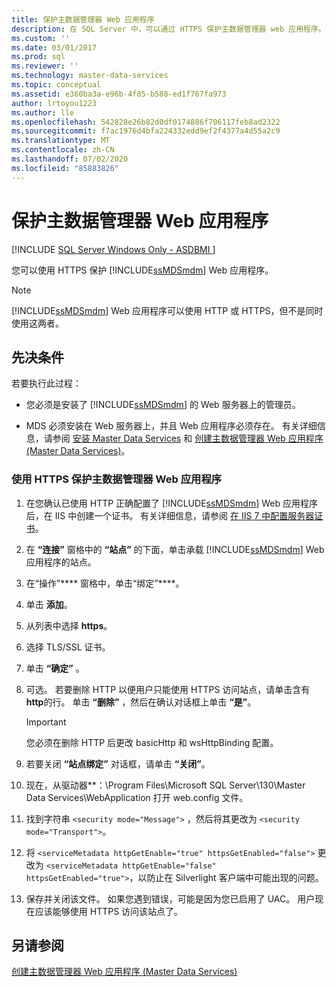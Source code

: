 ```yaml
---
title: 保护主数据管理器 Web 应用程序
description: 在 SQL Server 中，可以通过 HTTPS 保护主数据管理器 web 应用程序。 必须是管理员，并且必须在 web 服务器上安装 MDS。
ms.custom: ''
ms.date: 03/01/2017
ms.prod: sql
ms.reviewer: ''
ms.technology: master-data-services
ms.topic: conceptual
ms.assetid: e360ba3a-e96b-4f85-b588-ed1f767fa973
author: lrtoyou1223
ms.author: lle
ms.openlocfilehash: 542828e26b82d0df0174886f706117feb8ad2322
ms.sourcegitcommit: f7ac1976d4bfa224332edd9ef2f4377a4d55a2c9
ms.translationtype: MT
ms.contentlocale: zh-CN
ms.lasthandoff: 07/02/2020
ms.locfileid: "85883826"
---
```

# <a name="secure-a-master-data-manager-web-application"></a>保护主数据管理器 Web 应用程序

[!INCLUDE [SQL Server Windows Only - ASDBMI ](../../includes/applies-to-version/sql-windows-only-asdbmi.md)]

  您可以使用 HTTPS 保护 [!INCLUDE[ssMDSmdm](../../includes/ssmdsmdm-md.md)] Web 应用程序。  
  
> [!NOTE]  
>  [!INCLUDE[ssMDSmdm](../../includes/ssmdsmdm-md.md)] Web 应用程序可以使用 HTTP 或 HTTPS，但不是同时使用这两者。  
  
## <a name="prerequisites"></a>先决条件  
 若要执行此过程：  
  
-   您必须是安装了 [!INCLUDE[ssMDSmdm](../../includes/ssmdsmdm-md.md)] 的 Web 服务器上的管理员。  
  
-   MDS 必须安装在 Web 服务器上，并且 Web 应用程序必须存在。 有关详细信息，请参阅 [安装 Master Data Services](../../master-data-services/install-windows/install-master-data-services.md) 和 [创建主数据管理器 Web 应用程序 (Master Data Services)](../../master-data-services/install-windows/create-a-master-data-manager-web-application-master-data-services.md)。  
  
### <a name="to-secure-the-master-data-manager-web-application-with-https"></a>使用 HTTPS 保护主数据管理器 Web 应用程序  
  
1.  在您确认已使用 HTTP 正确配置了 [!INCLUDE[ssMDSmdm](../../includes/ssmdsmdm-md.md)] Web 应用程序后，在 IIS 中创建一个证书。 有关详细信息，请参阅 [在 IIS 7 中配置服务器证书](https://technet.microsoft.com/library/cc732230\(WS.10\).aspx)。  
  
2.  在 **“连接”** 窗格中的 **“站点”** 的下面，单击承载 [!INCLUDE[ssMDSmdm](../../includes/ssmdsmdm-md.md)] Web 应用程序的站点。  
  
3.  在“操作”**** 窗格中，单击“绑定”****。  
  
4.  单击 **添加**。  
  
5.  从列表中选择 **https**。  
  
6.  选择 TLS/SSL 证书。  
  
7.  单击 **“确定”** 。  
  
8.  可选。 若要删除 HTTP 以便用户只能使用 HTTPS 访问站点，请单击含有 **http**的行。 单击 **“删除”** ，然后在确认对话框上单击 **“是”**。  
  
    > [!IMPORTANT]  
    >  您必须在删除 HTTP 后更改 basicHttp 和 wsHttpBinding 配置。  
  
9. 若要关闭 **“站点绑定”** 对话框，请单击 **“关闭”**。  
  
10. 现在，从驱动器**：\Program Files\Microsoft SQL Server\130\Master Data Services\WebApplication 打开 web.config 文件。  
  
11. 找到字符串 `<security mode="Message">` ，然后将其更改为 `<security mode="Transport">`。  

12. 将 `<serviceMetadata httpGetEnable="true" httpsGetEnabled="false">` 更改为 `<serviceMetadata httpGetEnable="false" httpsGetEnabled="true">`，以防止在 Silverlight 客户端中可能出现的问题。

13. 保存并关闭该文件。 如果您遇到错误，可能是因为您已启用了 UAC。 用户现在应该能够使用 HTTPS 访问该站点了。  

  
## <a name="see-also"></a>另请参阅  
 [创建主数据管理器 Web 应用程序 &#40;Master Data Services&#41;](../../master-data-services/install-windows/create-a-master-data-manager-web-application-master-data-services.md)  
  
  
